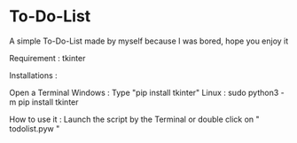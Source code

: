# To-Do-List
A simple To-Do-List made by myself because I was bored, hope you enjoy it


Requirement : 
tkinter

Installations : 

Open a Terminal
Windows :
Type "pip install tkinter"
Linux : 
sudo python3 -m pip install tkinter

How to use it :
Launch the script by the Terminal or double click on " todolist.pyw "


